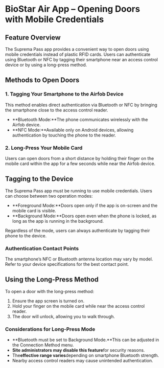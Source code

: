 # BioStar Air App – Opening Doors with Mobile Credentials

## Feature Overview

The Suprema Pass app provides a convenient way to open doors using mobile credentials instead of plastic RFID cards. Users can authenticate using Bluetooth or NFC by tagging their smartphone near an access control device or by using a long-press method.

## Methods to Open Doors

### 1. Tagging Your Smartphone to the Airfob Device

This method enables direct authentication via Bluetooth or NFC by bringing the smartphone close to the access control reader.

* \*\*Bluetooth Mode:\*\*The phone communicates wirelessly with the Airfob device.
* \*\*NFC Mode:\*\*Available only on Android devices, allowing authentication by touching the phone to the reader.

### 2. Long-Press Your Mobile Card

Users can open doors from a short distance by holding their finger on the mobile card within the app for a few seconds while near the Airfob device.

## Tagging to the Device

The Suprema Pass app must be running to use mobile credentials. Users can choose between two operation modes:

* \*\*Foreground Mode:\*\*Doors open only if the app is on-screen and the mobile card is visible.
* \*\*Background Mode:\*\*Doors open even when the phone is locked, as long as the app is running in the background.

Regardless of the mode, users can always authenticate by tagging their phone to the device.

### Authentication Contact Points

The smartphone’s NFC or Bluetooth antenna location may vary by model. Refer to your device specifications for the best contact point.

## Using the Long-Press Method

To open a door with the long-press method:

1. Ensure the app screen is turned on.
2. Hold your finger on the mobile card while near the access control reader.
3. The door will unlock, allowing you to walk through.

### Considerations for Long-Press Mode

* \*\*Bluetooth must be set to Background Mode.\*\*This can be adjusted in the Connection Method menu.
* **Site administrators may disable this feature**for security reasons.
* The**effective range varies**depending on smartphone Bluetooth strength.
* Nearby access control readers may cause unintended authentication.
